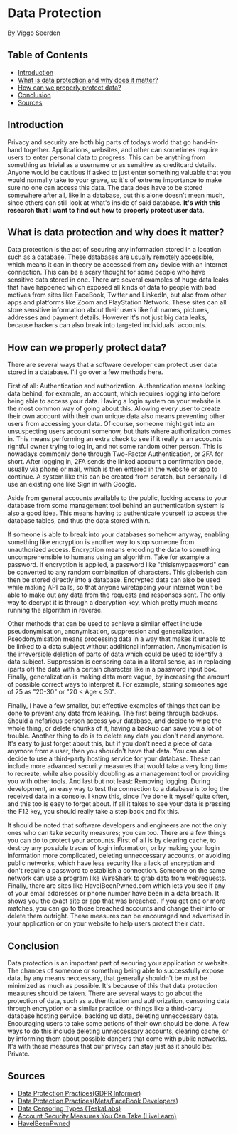 # Data Protection
By Viggo Seerden

## Table of Contents

- [Introduction](https://github.com/ViggoSeerden/FHICT-S3-Portfolio/blob/main/Research%20Report:%20Data%20Protection.md#introduction)
- [What is data protection and why does it matter?](https://github.com/ViggoSeerden/FHICT-S3-Portfolio/blob/main/Research%20Report:%20Data%20Protection.md#what-is-data-protection-and-why-does-it-matter)
- [How can we properly protect data?](https://github.com/ViggoSeerden/FHICT-S3-Portfolio/blob/main/Research%20Report:%20Data%20Protection.md#how-can-we-properly-protect-data)
- [Conclusion](https://github.com/ViggoSeerden/FHICT-S3-Portfolio/blob/main/Research%20Report:%20Data%20Protection.md#conclusion)
- [Sources](https://github.com/ViggoSeerden/FHICT-S3-Portfolio/blob/main/Research%20Report:%20Data%20Protection.md#sources)

## Introduction

Privacy and security are both big parts of todays world that go hand-in-hand together. Applications, websites, and other can sometimes require users to enter personal data to progress. This can be anything from something as trivial as a username or as sensitive as creditcard details. Anyone would be cautious if asked to just enter something valuable that you would normally take to your grave, so it's of extreme importance to make sure no one can access this data. The data does have to be stored somewhere after all, like in a database, but this alone doesn't mean much, since others can still look at what's inside of said database. **It's with this research that I want to find out how to properly protect user data**.

## What is data protection and why does it matter?

Data protection is the act of securing any information stored in a location such as a database. These databases are usually remotely accessible, which means it can in theory be accessed from any device with an internet connection. This can be a scary thought for some people who have sensitive data stored in one. There are several examples of huge data leaks that have happened which exposed all kinds of data to people with bad motives from sites like FaceBook, Twitter and LinkedIn, but also from other apps and platforms like Zoom and PlayStation Network. These sites can all store sensitive information about their users like full names, pictures, addresses and payment details. However it's not just big data leaks, because hackers can also break into targeted individuals' accounts. 

## How can we properly protect data?

There are several ways that a software developer can protect user data stored in a database. I'll go over a few methods here.

First of all: Authentication and authorization. Authentication means locking data behind, for example, an account, which requires logging into before being able to access your data. Having a login system on your website is the most common way of going about this. Allowing every user to create their own account with their own unique data also means preventing other users from accessing your data. Of course, someone might get into an unsuspecting users account somehow, but thats where authorization comes in. This means performing an extra check to see if it really is an accounts rightful owner trying to log in, and not some random other person. This is nowadays commonly done through Two-Factor Authentication, or 2FA for short. After logging in, 2FA sends the linked account a confirmation code, usually via phone or mail, which is then entered in the website or app to continue. A system like this can be created from scratch, but personally I'd use an existing one like Sign in with Google. 

Aside from general accounts available to the public, locking access to your database from some management tool behind an authentication system is also a good idea. This means having to authenticate yourself to access the database tables, and thus the data stored within. 

If someone is able to break into your databases somehow anyway, enabling something like encryption is another way to stop someone from unauthorized access. Encryption means encoding the data to something uncomprehensible to humans using an algorithm. Take for example a password. If encryption is applied, a password like "thisismypassword" can be converted to any random combination of characters. This gibberish can then be stored directly into a database. Encrypted data can also be used while making API calls, so that anyone wiretapping your internet won't be able to make out any data from the requests and responses sent. The only way to decrypt it is through a decryption key, which pretty much means running the algorithm in reverse. 

Other methods that can be used to achieve a similar effect include pseudonymisation, anonymisation, suppression and generalization. Pseodonymisation means processing data in a way that makes it unable to be linked to a data subject without additional information. Anonymisation is the irreversible deletion of parts of data which could be used to identify a data subject. Suppression is censoring data in a literal sense, as in replacing (parts of) the data with a certain character like in a password input box. Finally, generalization is making data more vague, by increasing the amount of possible correct ways to interpret it. For example, storing someones age of 25 as "20-30" or "20 < Age < 30".

Finally, I have a few smaller, but effective examples of things that can be done to prevent any data from leaking. The first being through backups. Should a nefarious person access your database, and decide to wipe the whole thing, or delete chunks of it, having a backup can save you a lot of trouble. Another thing to do is to delete any data you don't need anymore. It's easy to just forget about this, but if you don't need a piece of data anymore from a user, then you shouldn't have that data. You can also decide to use a third-party hosting service for your database. These can include more advanced security measures that would take a very long time to recreate, while also possibly doubling as a management tool or providing you with other tools. And last but not least: Removing logging. During development, an easy way to test the connection to a database is to log the received data in a console. I know this, since I've done it myself quite often, and this too is easy to forget about. If all it takes to see your data is pressing the F12 key, you should really take a step back and fix this. 

It should be noted that software developers and engineers are not the only ones who can take security measures; you can too. There are a few things you can do to protect your accounts. First of all is by clearing cache, to destroy any possible traces of login information, or by making your login information more complicated, deleting unneccessary accounts, or avoiding public networks, which have less security like a lack of encryption and don't require a password to establish a connection. Someone on the same network can use a program like WireShark to grab data from webrequests. Finally, there are sites like HaveIBeenPwned.com which lets you see if any of your email addresses or phone number have been in a data breach. It shows you the exact site or app that was breached. If you get one or more matches, you can go to those breached accounts and change their info or delete them outright. These measures can be encouraged and advertised in your application or on your website to help users protect their data.

## Conclusion

Data protection is an important part of securing your application or website. The chances of someone or something being able to successfully expose data, by any means neccessary, that generally shouldn't be must be minimized as much as possible. It's because of this that data protection measures should be taken. There are several ways to go about the protection of data, such as authentication and authorization, censoring data through encryption or a similar practice, or things like a third-party database hosting service, backing up data, deleting unneccessary data. Encouraging users to take some actions of their own should be done. A few ways to do this include deleting unneccessary accounts, clearing cache, or by informing them about possible dangers that come with public networks. It's with these measures that our privacy can stay just as it should be: Private.

## Sources

- [Data Protection Practices(GDPR Informer)](https://gdprinformer.com/gdpr-articles/6-essential-data-protection-methods)
- [Data Protection Practices(Meta/FaceBook Developers)](https://developers.facebook.com/docs/development/data-security)
- [Data Censoring Types (TeskaLabs)](https://teskalabs.com/blog/data-privacy-pseudonymization-anonymization-encryption)
- [Account Security Measures You Can Take (LiveLearn)](https://livelearn.ca/article/digital-citizenship/5-easy-things-you-can-do-now-to-keep-your-accounts-secure/)
- [HaveIBeenPwned](https://haveibeenpwned.com/)
